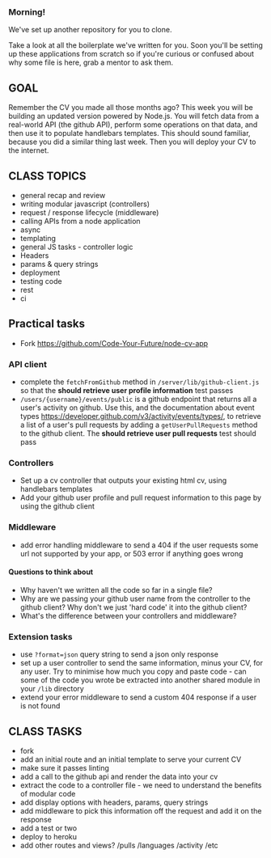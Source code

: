 ### Morning!

We've set up another repository for you to clone.

Take a look at all the boilerplate we've written for you. Soon you'll be setting up these applications from scratch so if you're curious or confused about why some file is here, grab a mentor to ask them.

## GOAL

Remember the CV you made all those months ago? This week you will be building an updated version powered by Node.js. You will fetch data from a real-world API (the github API), perform some operations on that data, and then use it to populate handlebars templates. This should sound familiar, because you did a similar thing last week. Then you will deploy your CV to the internet.

## CLASS TOPICS

* general recap and review
* writing modular javascript (controllers)
* request / response lifecycle (middleware)
* calling APIs from a node application
* async
* templating
* general JS tasks - controller logic
* Headers
* params & query strings
* deployment
* testing code
* rest
* ci


## Practical tasks
- Fork https://github.com/Code-Your-Future/node-cv-app

### API client
 - complete the `fetchFromGithub` method in `/server/lib/github-client.js` so that the **should retrieve user profile information** test passes
 - `/users/{username}/events/public` is a github endpoint that returns all a user's activity on github. Use this, and the documentation about event types https://developer.github.com/v3/activity/events/types/, to retrieve a list of a user's pull requests by adding a `getUserPullRequests` method to the github client. The **should retrieve user pull requests** test should pass

### Controllers
 - Set up a cv controller that outputs your existing html cv, using handlebars templates
 - Add your github user profile and pull request information to this page by using the github client

### Middleware
 - add error handling middleware to send a 404 if the user requests some url not supported by your app, or 503 error if anything goes wrong

#### Questions to think about
 - Why haven't we written all the code so far in a single file?
 - Why are we passing your github user name from the controller to the github client? Why don't we just 'hard code' it into the github client?
 - What's the difference between your controllers and middleware?

### Extension tasks
 - use `?format=json` query string to send a json only response
 - set up a user controller to send the same information, minus your CV, for any user. Try to minimise how much you copy and paste code - can some of the code you wrote be extracted into another shared module in your `/lib` directory
 - extend your error middleware to send a custom 404 response if a user is not found



## CLASS TASKS

* fork
* add an initial route and an initial template to serve your current CV
* make sure it passes linting
* add a call to the github api and render the data into your cv
* extract the code to a controller file - we need to understand the benefits of modular code
* add display options with headers, params, query strings
* add middleware to pick this information off the request and add it on the response
* add a test or two
* deploy to heroku
* add other routes and views? /pulls /languages /activity /etc
